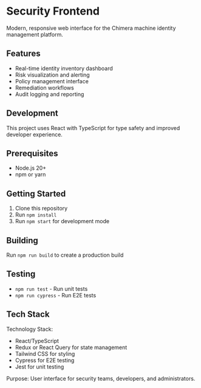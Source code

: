 # Security Frontend

Modern, responsive web interface for the Chimera machine identity management platform.

## Features
- Real-time identity inventory dashboard
- Risk visualization and alerting
- Policy management interface
- Remediation workflows
- Audit logging and reporting

## Development
This project uses React with TypeScript for type safety and improved developer experience.

## Prerequisites
- Node.js 20+
- npm or yarn

## Getting Started
1. Clone this repository
2. Run `npm install`
3. Run `npm start` for development mode

## Building
Run `npm run build` to create a production build

## Testing
- `npm run test` - Run unit tests
- `npm run cypress` - Run E2E tests

## Tech Stack 
Technology Stack:

- React/TypeScript
- Redux or React Query for state management
- Tailwind CSS for styling
- Cypress for E2E testing
- Jest for unit testing

Purpose: User interface for security teams, developers, and administrators.
